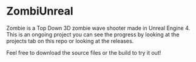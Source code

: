 # ZombiUnreal

Zombie is a Top Down 3D zombie wave shooter made in Unreal Engine 4. This is an ongoing project you can see the progress by looking at the projects tab on this repo or looking at the releases.

Feel free to download the source files or the build to try it out!
